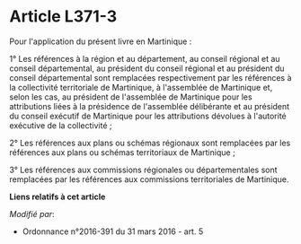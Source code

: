 # Article L371-3

Pour l'application du présent livre en Martinique : 

1° Les références à la région et au département, au conseil régional et au conseil départemental, au président du conseil
régional et au président du conseil départemental sont remplacées respectivement par les références à la collectivité
territoriale de Martinique, à l'assemblée de Martinique et, selon les cas, au président de l'assemblée de Martinique pour les
attributions liées à la présidence de l'assemblée délibérante et au président du conseil exécutif de Martinique pour les
attributions dévolues à l'autorité exécutive de la collectivité ; 

2° Les références aux plans ou schémas régionaux sont remplacées par les références aux plans ou schémas territoriaux de
Martinique ; 

3° Les références aux commissions régionales ou départementales sont remplacées par les références aux commissions
territoriales de Martinique.

**Liens relatifs à cet article**

_Modifié par_:

  - Ordonnance n°2016-391 du 31 mars 2016 - art. 5
